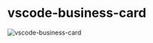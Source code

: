# vscode-business-card

![vscode-business-card](https://user-images.githubusercontent.com/66543534/147825277-c22a03df-2379-4f4f-99c3-99608163234f.png)

